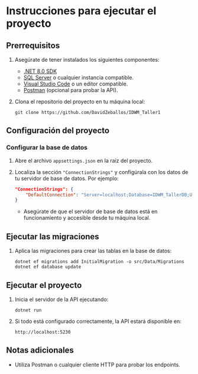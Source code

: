# Instrucciones para ejecutar el proyecto

## Prerrequisitos

1. Asegúrate de tener instalados los siguientes componentes:
   - [.NET 8.0 SDK](https://dotnet.microsoft.com/download/dotnet/8.0)
   - [SQL Server](https://www.microsoft.com/en-us/sql-server/sql-server-downloads) o cualquier instancia compatible.
   - [Visual Studio Code](https://code.visualstudio.com/) o un editor compatible.
   - [Postman](https://www.postman.com/downloads/) (opcional para probar la API).

2. Clona el repositorio del proyecto en tu máquina local:
   ```
   git clone https://github.com/DavidZeballos/IDWM_Taller1
   ```

## Configuración del proyecto

### Configurar la base de datos

1. Abre el archivo `appsettings.json` en la raíz del proyecto.

2. Localiza la sección `"ConnectionStrings"` y configúrala con los datos de tu servidor de base de datos. Por ejemplo:
   ```json
   "ConnectionStrings": {
       "DefaultConnection": "Server=localhost;Database=IDWM_TallerDB;User Id=SA;Password=<TU_CONTRASEÑA>;"
   }
   ```

   - Asegúrate de que el servidor de base de datos está en funcionamiento y accesible desde tu máquina local.

## Ejecutar las migraciones

1. Aplica las migraciones para crear las tablas en la base de datos:
   ```
   dotnet ef migrations add InitialMigration -o src/Data/Migrations
   dotnet ef database update
   ```

## Ejecutar el proyecto

1. Inicia el servidor de la API ejecutando:
   ```
   dotnet run
   ```

2. Si todo está configurado correctamente, la API estará disponible en:
   ```
   http://localhost:5230
   ```


## Notas adicionales

- Utiliza Postman o cualquier cliente HTTP para probar los endpoints.